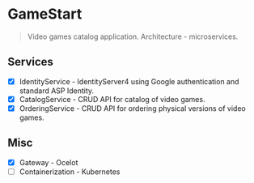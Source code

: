 # GameStart

>Video games catalog application. Architecture - microservices.

## Services

- [x] IdentityService - IdentityServer4 using Google authentication and standard ASP Identity.
- [x] CatalogService - CRUD API for catalog of video games.
- [x] OrderingService - CRUD API for ordering physical versions of video games.

## Misc

- [x] Gateway - Ocelot
- [ ] Containerization - Kubernetes
